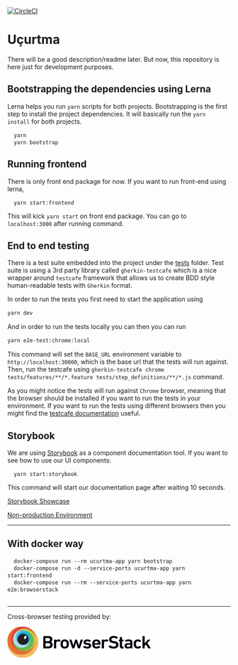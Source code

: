 [![CircleCI](https://circleci.com/gh/Ucurtma/ucurtma-app.svg?style=svg)](https://circleci.com/gh/Ucurtma/ucurtma-app)

# Uçurtma

There will be a good description/readme later. But now, this repository is here just for development purposes.

## Bootstrapping the dependencies using Lerna

Lerna helps you run `yarn` scripts for both projects. Bootstrapping is the first step to install the project dependencies. It will basically run the `yarn install` for both projects.

```
  yarn
  yarn bootstrap
```

## Running frontend

There is only front end package for now. If you want to run front-end using lerna,

```
  yarn start:frontend
```

This will kick `yarn start` on front end package. You can go to `localhost:3000` after running command.

## End to end testing

There is a test suite embedded into the project under the [tests](./tests) folder. Test suite is using a 3rd party library called `gherkin-testcafe` which is a nice wrapper around `testcafe` framework that allows us to create BDD style human-readable tests with `Gherkin` format.

In order to run the tests you first need to start the application using

```bash
yarn dev
```

And in order to run the tests locally you can then you can run

```bash
yarn e2e-test:chrome:local
```

This command will set the `BASE_URL` environment variable to `http://localhost:30000`, which is the base url that the tests will run against. Then, run the testcafe using `gherkin-testcafe chrome tests/features/**/*.feature tests/step_definitions/**/*.js` command.

As you might notice the tests will run against `Chrome` browser, meaning that the browser should be installed if you want to run the tests in your environment. If you want to run the tests using different browsers then you might find the [testcafe documentation](https://devexpress.github.io/testcafe/documentation/using-testcafe/common-concepts/browsers/browser-support.html) useful.

## Storybook

We are using [Storybook](https://storybook.js.org/) as a component documentation tool. If you want to see how to use our UI components:

```
  yarn start:storybook
```

This command will start our documentation page after waiting 10 seconds.

[Storybook Showcase](http://components.ucurtmaprojesi.com)

[Non-production Environment](http://non-prod.ucurtmaprojesi.com)

---

## With docker way

```
  docker-compose run --rm ucurtma-app yarn bootstrap
  docker-compose run -d --service-ports ucurtma-app yarn start:frontend
  docker-compose run --rm --service-ports ucurtma-app yarn e2e:browserstack
  
```

---
Cross-browser testing provided by:

<a href="http://browserstack.com"><img height="70" src="images/browserstack-logo.png" alt="BrowserStack"></a>
